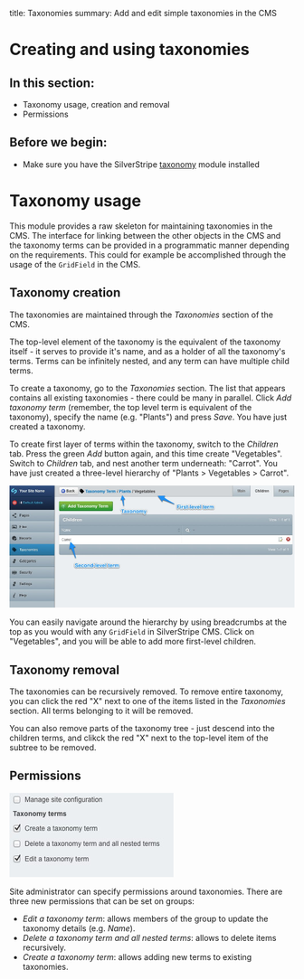 title: Taxonomies
summary: Add and edit simple taxonomies in the CMS

# Creating and using taxonomies

## In this section:

* Taxonomy usage, creation and removal
* Permissions

## Before we begin:

* Make sure you have the SilverStripe [taxonomy](http://addons.silverstripe.org/add-ons/silverstripe/taxonomy) module installed

# Taxonomy usage

This module provides a raw skeleton for maintaining taxonomies in the CMS. The interface for linking between the other
objects in the CMS and the taxonomy terms can be provided in a programmatic manner depending on the requirements. This
could for example be accomplished through the usage of the `GridField` in the CMS.

## Taxonomy creation

The taxonomies are maintained through the *Taxonomies* section of the CMS.

The top-level element of the taxonomy is the equivalent of the taxonomy itself - it serves to provide it's name, and as
a holder of all the taxonomy's terms. Terms can be infinitely nested, and any term can have multiple child terms.

To create a taxonomy, go to the *Taxonomies* section. The list that appears contains all existing taxonomies - there
could be many in parallel. Click *Add taxonomy term* (remember, the top level term is equivalent of the taxonomy),
specify the name (e.g. "Plants") and press *Save*. You have just created a taxonomy.

To create first layer of terms within the taxonomy, switch to the *Children* tab. Press the green *Add* button again,
and this time create "Vegetables". Switch to *Children* tab, and nest another term underneath: "Carrot". You have just
created a three-level hierarchy of "Plants > Vegetables > Carrot".

![Example of taxonomy](_images/taxonomies-terms.jpg)

You can easily navigate around the hierarchy by using breadcrumbs at the top as you would with any `GridField` in
SilverStripe CMS. Click on "Vegetables", and you will be able to add more first-level children.

## Taxonomy removal

The taxonomies can be recursively removed. To remove entire taxonomy, you can click the red "X" next to one of the items
listed in the *Taxonomies* section. All terms belonging to it will be removed.

You can also remove parts of the taxonomy tree - just descend into the children terms, and clikck the red "X" next to
the top-level item of the subtree to be removed.

## Permissions

![New group permissions](_images/taxonomies-permissions.jpg)

Site administrator can specify permissions around taxonomies. There are three new permissions that can be set on groups:

* *Edit a taxonomy term*: allows members of the group to update the taxonomy details (e.g. *Name*).
* *Delete a taxonomy term and all nested terms*: allows to delete items recursively.
* *Create a taxonomy term*: allows adding new terms to existing taxonomies.
